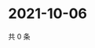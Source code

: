 # 2021-10-06

共 0 条

<!-- BEGIN WEIBO -->
<!-- 最后更新时间 Wed Oct 06 2021 04:14:08 GMT+0800 (China Standard Time) -->

<!-- END WEIBO -->
